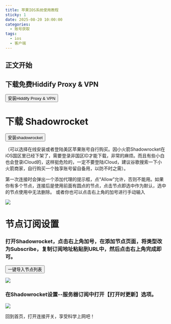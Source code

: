 ```yaml
---
title: 苹果IOS系统使用教程
sticky: 1
date: 2025-08-20 10:00:00
categories: 
  - 账号获取
tags:
  - ios
  - 客户端
---
```


## 正文开始
<h2>下载免费Hiddify Proxy & VPN  </h2>
<p><a href="https://apps.apple.com/us/app/hiddify-proxy-vpn/id6596777532"target="_blank"><button class="btn btn-hero-primary"><i class="far fa fa-share"></i>安装Hiddify Proxy & VPN</button></a></p>

# 下载 Shadowrocket
   <p><a href="https://apps.apple.com/ca/app/shadowrocket/id932747118"target="_blank"><button class="btn btn-hero-primary"><i class="far fa fa-share"></i>安装shadowrocket</button></a></p>
 （可以选择在线安装或者登陆美区苹果账号自行购买。因小火箭Shadowrocket在iOS国区里已经下架了，需要登录非国区ID才能下载，非常的麻烦。而且有些小白也会登录iCloud的，这样挺危险的，一定不要登陆iCloud，建议谷歌搜索一下小火箭商家，自行购买一个独享账号留自备用，以防不时之需）。

第一次连接时会弹出一个添加代理的提示框，点“Allow”允许，否则不能用。如果你有多个节点，连接后是使用前面有圆点的节点，点击节点即选中作为默认，选中的节点使用中无法删除。
或者你也可以点击右上角的加号进行手动输入

![](https://fastly.jsdelivr.net/gh/wangn9900/tuchuang@main//img/s02.png)

# 节点订阅设置


### 打开Shadowrocket，点击右上角加号，在添加节点页面，将类型改为Subscribe，复制订阅地址粘贴到URL中，然后点击右上角完成即可。
<p><a href="shadowrocket://add/sub://{{safeBase64SubscribeUrl}}?remark={{siteName}}" target="_blank"><button class="btn btn-hero-primary"><i class="far fa fa-share"></i> 一键导入节点列表</button></a></p>

![](https://fastly.jsdelivr.net/gh/wangn9900/tuchuang@main//img/s5.jpg)

### 在Shadowrocket设置--服务器订阅中打开【打开时更新】选项。

![](https://fastly.jsdelivr.net/gh/wangn9900/tuchuang@main//img/s6.png)

回到首页，打开连接开关，享受科学上网吧！

